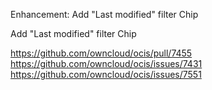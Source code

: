Enhancement:  Add "Last modified" filter Chip

Add "Last modified" filter Chip

https://github.com/owncloud/ocis/pull/7455
https://github.com/owncloud/ocis/issues/7431
https://github.com/owncloud/ocis/issues/7551

